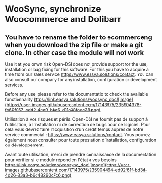 # WooSync, synchronize Woocommerce and Dolibarr

## You have to rename the folder to ecommerceng when you download the zip file or make a git clone. In other case the module will not work

Use it at you onwn risk Open-DSI does not provide support for the use, installation or bug fixing for this software. For this you have to acquire a time from our sales service https://www.easya.solutions/contact. You can also consult our company for any installation, configuration or development services. 

Before any use, please refer to the documentatio to check the available functionnality
https://link.easya.solutions/woosync_doc![image](https://user-images.githubusercontent.com/17143975/235904378-fc60f057-cdd2-4ec9-bbc6-d11a38faec38.png)


Utilisation à vos risques et périls. Open-DSI ne fournit pas de support à l’utilisation, à l'installation ni de correction de bugs pour ce logiciel. Pour cela vous devrez faire l’acquisition d’un crédit temps auprès de notre service commercial : https://www.easya.solutions/contact. Vous pouvez également nous consulter pour toute prestation d’installation, configuration ou développement. 

Avant toute utilisation, merci de prendre connaissance de la documentation pour vérifier si le module répond en l'état à vos besoins
https://link.easya.solutions/woosync_doc![image](https://user-images.githubusercontent.com/17143975/235904464-ed92f61f-bd3d-4d26-83a3-b6d48290c7c6.png)

